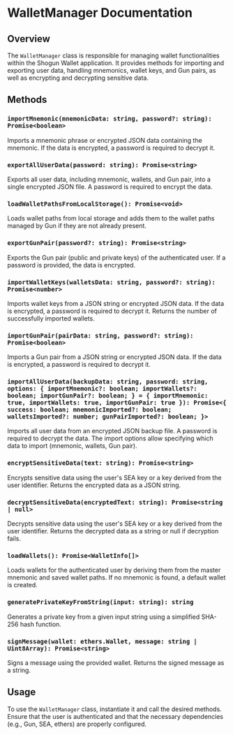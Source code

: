 # WalletManager Documentation

## Overview
The `WalletManager` class is responsible for managing wallet functionalities within the Shogun Wallet application. It provides methods for importing and exporting user data, handling mnemonics, wallet keys, and Gun pairs, as well as encrypting and decrypting sensitive data.

## Methods

### `importMnemonic(mnemonicData: string, password?: string): Promise<boolean>`
Imports a mnemonic phrase or encrypted JSON data containing the mnemonic. If the data is encrypted, a password is required to decrypt it.

### `exportAllUserData(password: string): Promise<string>`
Exports all user data, including mnemonic, wallets, and Gun pair, into a single encrypted JSON file. A password is required to encrypt the data.

### `loadWalletPathsFromLocalStorage(): Promise<void>`
Loads wallet paths from local storage and adds them to the wallet paths managed by Gun if they are not already present.

### `exportGunPair(password?: string): Promise<string>`
Exports the Gun pair (public and private keys) of the authenticated user. If a password is provided, the data is encrypted.

### `importWalletKeys(walletsData: string, password?: string): Promise<number>`
Imports wallet keys from a JSON string or encrypted JSON data. If the data is encrypted, a password is required to decrypt it. Returns the number of successfully imported wallets.

### `importGunPair(pairData: string, password?: string): Promise<boolean>`
Imports a Gun pair from a JSON string or encrypted JSON data. If the data is encrypted, a password is required to decrypt it.

### `importAllUserData(backupData: string, password: string, options: { importMnemonic?: boolean; importWallets?: boolean; importGunPair?: boolean; } = { importMnemonic: true, importWallets: true, importGunPair: true }): Promise<{ success: boolean; mnemonicImported?: boolean; walletsImported?: number; gunPairImported?: boolean; }>`
Imports all user data from an encrypted JSON backup file. A password is required to decrypt the data. The import options allow specifying which data to import (mnemonic, wallets, Gun pair).

### `encryptSensitiveData(text: string): Promise<string>`
Encrypts sensitive data using the user's SEA key or a key derived from the user identifier. Returns the encrypted data as a JSON string.

### `decryptSensitiveData(encryptedText: string): Promise<string | null>`
Decrypts sensitive data using the user's SEA key or a key derived from the user identifier. Returns the decrypted data as a string or null if decryption fails.

### `loadWallets(): Promise<WalletInfo[]>`
Loads wallets for the authenticated user by deriving them from the master mnemonic and saved wallet paths. If no mnemonic is found, a default wallet is created.

### `generatePrivateKeyFromString(input: string): string`
Generates a private key from a given input string using a simplified SHA-256 hash function.

### `signMessage(wallet: ethers.Wallet, message: string | Uint8Array): Promise<string>`
Signs a message using the provided wallet. Returns the signed message as a string.

## Usage
To use the `WalletManager` class, instantiate it and call the desired methods. Ensure that the user is authenticated and that the necessary dependencies (e.g., Gun, SEA, ethers) are properly configured.
